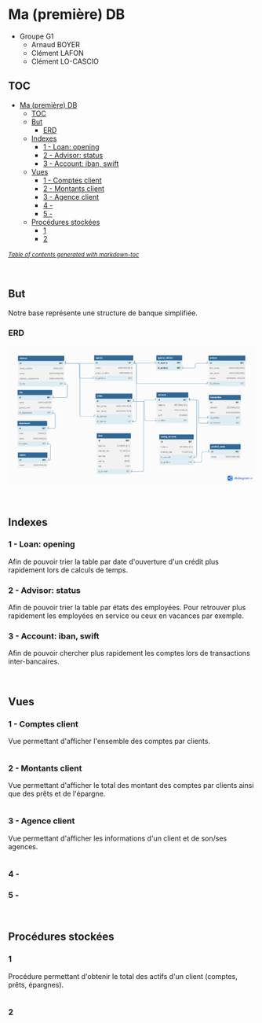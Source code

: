 # Ma (première) DB

- Groupe G1
  - Arnaud BOYER
  - Clément LAFON
  - Clément LO-CASCIO

## TOC

- [Ma (première) DB](#ma--premi-re--db)
  * [TOC](#toc)
  * [But](#but)
    + [ERD](#erd)
  * [Indexes](#indexes)
    + [1 - Loan: opening](#1---loan--opening)
    + [2 - Advisor: status](#2---advisor--status)
    + [3 - Account: iban, swift](#3---account--iban--swift)
  * [Vues](#vues)
    + [1 - Comptes client](#1---comptes-client)
    + [2 - Montants client](#2---montants-client)
    + [3 - Agence client](#3---agence-client)
    + [4 -](#4--)
    + [5 -](#5--)
  * [Procédures stockées](#proc-dures-stock-es)
    + [1](#1)
    + [2](#2)

<small><i><a href='http://ecotrust-canada.github.io/markdown-toc/'>Table of contents generated with markdown-toc</a></i></small>


<br>


## But

Notre base représente une structure de banque simplifiée.

### ERD
![ERD](erd.png)

<br>

## Indexes

### 1 - Loan: opening

Afin de pouvoir trier la table par date d'ouverture d'un crédit plus rapidement lors de calculs de temps.



### 2 - Advisor: status

Afin de pouvoir trier la table par états des employées. Pour retrouver plus rapidement les employées en service ou ceux en vacances par exemple.



### 3 - Account: iban, swift

Afin de pouvoir chercher plus rapidement les comptes lors de transactions inter-bancaires.

<br>

## Vues 

### 1 - Comptes client

Vue permettant d'afficher l'ensemble des comptes par clients.

```sql

```



### 2 - Montants client

Vue permettant d'afficher le total des montant des comptes par clients ainsi que des prêts et de l'épargne.

```sql
```



### 3 - Agence client

Vue permettant d'afficher les informations d'un client et de son/ses agences.

```sql
```



### 4 -



### 5 -

<br>

## Procédures stockées

### 1

Procédure permettant d'obtenir le total des actifs d'un client (comptes, prêts, épargnes).

```sql

```



### 2





